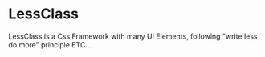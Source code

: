# LessClass
LessClass is a Css Framework with many UI Elements, following "write less do more" principle ETC...
